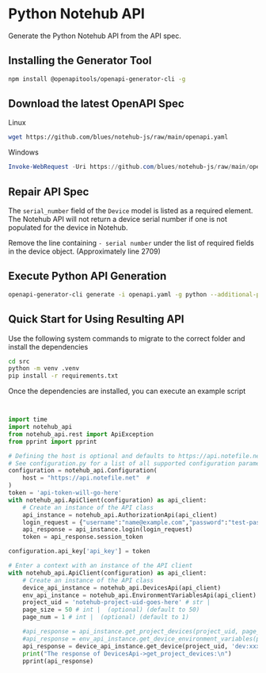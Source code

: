# Python Notehub API

Generate the Python Notehub API from the API spec.

## Installing the Generator Tool

```bash
npm install @openapitools/openapi-generator-cli -g
```

## Download the latest OpenAPI Spec

Linux

```bash
wget https://github.com/blues/notehub-js/raw/main/openapi.yaml
```

Windows

```powershell
Invoke-WebRequest -Uri https://github.com/blues/notehub-js/raw/main/openapi.yaml -OutFile ./openapi.yaml
```

## Repair API Spec

The `serial_number` field of the `Device` model is listed as a required element.  The Notehub API will not return a device serial number if one is not populated for the device in Notehub.  

Remove the line containing `- serial number` under the list of required fields in the device object. (Approximately line 2709)

## Execute Python API Generation

```bash
openapi-generator-cli generate -i openapi.yaml -g python --additional-properties packageName=notehub_api -o ./src
```

## Quick Start for Using Resulting API

Use the following system commands to migrate to the correct folder and install the dependencies

```bash
cd src
python -m venv .venv
pip install -r requirements.txt
```

Once the dependencies are installed, you can execute an example script

```python


import time
import notehub_api
from notehub_api.rest import ApiException
from pprint import pprint

# Defining the host is optional and defaults to https://api.notefile.net
# See configuration.py for a list of all supported configuration parameters.
configuration = notehub_api.Configuration(
    host = "https://api.notefile.net"  #
)
token = 'api-token-will-go-here'
with notehub_api.ApiClient(configuration) as api_client:
    # Create an instance of the API class
    api_instance = notehub_api.AuthorizationApi(api_client)
    login_request = {"username":"name@example.com","password":"test-password"} # LoginRequest | 
    api_response = api_instance.login(login_request)
    token = api_response.session_token

configuration.api_key['api_key'] = token

# Enter a context with an instance of the API client
with notehub_api.ApiClient(configuration) as api_client:
    # Create an instance of the API class
    device_api_instance = notehub_api.DevicesApi(api_client)
    env_api_instance = notehub_api.EnvironmentVariablesApi(api_client)
    project_uid = 'notehub-project-uid-goes-here' # str | 
    page_size = 50 # int |  (optional) (default to 50)
    page_num = 1 # int |  (optional) (default to 1)

    #api_response = api_instance.get_project_devices(project_uid, page_size=page_size, page_num=page_num)
    #api_response = env_api_instance.get_device_environment_variables(project_uid, 'dev:864475040058462')
    api_response = device_api_instance.get_device(project_uid, 'dev:xxxxxxxxxxxxxxxx')
    print("The response of DevicesApi->get_project_devices:\n")
    pprint(api_response)
```
